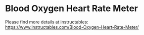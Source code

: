 # Blood Oxygen Heart Rate Meter

Please find more details at instructables:
https://www.instructables.com/Blood-Oxygen-Heart-Rate-Meter/
